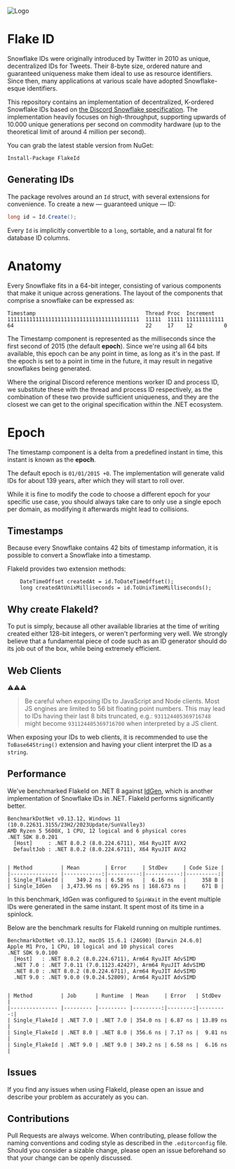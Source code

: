![Logo](./assets/snowflake-96.png)

# Flake ID

Snowflake IDs were originally introduced by Twitter in 2010 as unique, decentralized IDs for Tweets. Their 8-byte size, ordered nature and guaranteed uniqueness make them ideal to use as resource identifiers. Since then, many applications at various scale have adopted Snowflake-esque identifiers.

This repository contains an implementation of decentralized, K-ordered Snowflake IDs based on [the Discord Snowflake specification](https://discord.com/developers/docs/reference). The implementation heavily focuses on high-throughput, supporting upwards of 10.000 unique generations per second on commodity hardware (up to the theoretical limit of around 4 million per second).

You can grab the latest stable version from NuGet:

```
Install-Package FlakeId
```

## Generating IDs

The package revolves around an `Id` struct, with several extensions for convenience. To create a new &mdash; guaranteed unique &mdash; ID:

```csharp
long id = Id.Create();
```

Every `Id` is implicitly convertible to a `long`, sortable, and a natural fit for database ID columns.


# Anatomy

Every Snowflake fits in a 64-bit integer, consisting of various components that make it unique across generations.
The layout of the components that comprise a snowflake can be expressed as:

```
Timestamp                                   Thread Proc  Increment
111111111111111111111111111111111111111111  11111  11111 111111111111
64                                          22     17    12          0
```

The Timestamp component is represented as the milliseconds since the first second of 2015 (the default **epoch**). Since we're using all 64 bits available, this epoch can be any point in time, as long as it's in the past. If the epoch is set to a point in time in the future, it may result in negative snowflakes being generated.

Where the original Discord reference mentions worker ID and process ID, we substitute these with the
thread and process ID respectively, as the combination of these two provide sufficient uniqueness, and they are
the closest we can get to the original specification within the .NET ecosystem.

# Epoch

The timestamp component is a delta from a predefined instant in time, this instant is known as the **epoch**.

The default epoch is `01/01/2015 +0`. The implementation will generate valid IDs for about 139 years, after which they will start to roll over.

While it is fine to modify the code to choose a different epoch for your specific use case, you should always take care to only use a single epoch per domain, as modifying it afterwards might lead to collisions.

## Timestamps

Because every Snowflake contains 42 bits of timestamp information, it is possible to convert a Snowflake into a timestamp. 

FlakeId provides two extension methods:

```
    DateTimeOffset createdAt = id.ToDateTimeOffset();
    long createdAtUnixMilliseconds = id.ToUnixTimeMilliseconds();
```

## Why create FlakeId?

To put is simply, because all other available libraries at the time of writing created either 128-bit integers, or weren't performing very well. We strongly believe that a fundamental piece of code such as an ID generator should do its job out of the box, while being extremely efficient.

## Web Clients

⚠️⚠️⚠️
> Be careful when exposing IDs to JavaScript and Node clients. Most JS engines are limited to 56 bit floating point numbers. This may lead to IDs having their last 8 bits truncated, e.g.: `931124405369716748` might become `931124405369716700` when interpreted by a JS client.

When exposing your IDs to web clients, it is recommended to use the `ToBase64String()` extension and having your client interpret the ID as a `string`.  

## Performance

We've benchmarked FlakeId on .NET 8 against [IdGen](https://github.com/RobThree/IdGen), which is another implementation of Snowflake IDs in .NET. FlakeId performs significantly better.


```
BenchmarkDotNet v0.13.12, Windows 11 (10.0.22631.3155/23H2/2023Update/SunValley3)
AMD Ryzen 5 5600X, 1 CPU, 12 logical and 6 physical cores
.NET SDK 8.0.201
  [Host]     : .NET 8.0.2 (8.0.224.6711), X64 RyuJIT AVX2
  DefaultJob : .NET 8.0.2 (8.0.224.6711), X64 RyuJIT AVX2


| Method         | Mean        | Error     | StdDev     | Code Size |
|--------------- |------------:|----------:|-----------:|----------:|
| Single_FlakeId |    349.2 ns | 6.58 ns   |  6.16 ns   |     358 B |
| Single_IdGen   | 3,473.96 ns | 69.295 ns | 168.673 ns |     671 B |
```

In this benchmark, IdGen was configured to `SpinWait` in the event multiple IDs were generated in the same instant. It spent most of its time in a spinlock.

Below are the benchmark results for FlakeId running on multiple runtimes.

```
BenchmarkDotNet v0.13.12, macOS 15.6.1 (24G90) [Darwin 24.6.0]
Apple M1 Pro, 1 CPU, 10 logical and 10 physical cores
.NET SDK 9.0.100
  [Host]   : .NET 8.0.2 (8.0.224.6711), Arm64 RyuJIT AdvSIMD
  .NET 7.0 : .NET 7.0.11 (7.0.1123.42427), Arm64 RyuJIT AdvSIMD
  .NET 8.0 : .NET 8.0.2 (8.0.224.6711), Arm64 RyuJIT AdvSIMD
  .NET 9.0 : .NET 9.0.0 (9.0.24.52809), Arm64 RyuJIT AdvSIMD


| Method         | Job      | Runtime  | Mean     | Error   | StdDev   |
|--------------- |--------- |--------- |---------:|--------:|---------:|
| Single_FlakeId | .NET 7.0 | .NET 7.0 | 354.0 ns | 6.87 ns | 13.89 ns |
| Single_FlakeId | .NET 8.0 | .NET 8.0 | 356.6 ns | 7.17 ns |  9.81 ns |
| Single_FlakeId | .NET 9.0 | .NET 9.0 | 349.2 ns | 6.58 ns |  6.16 ns |

```

## Issues

If you find any issues when using FlakeId, please open an issue and describe your problem as accurately as you can.

## Contributions

Pull Requests are always welcome. When contributing, please follow the naming conventions and coding style as described in the `.editorconfig` file. Should you consider a sizable change, please open an issue beforehand so that your change can be openly discussed.

